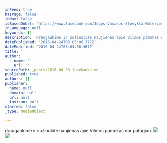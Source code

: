 ```yaml
---
inFeed: true
hasPage: false
inNav: false
isBasedOnUrl: 'https://www.facebook.com/Jogos-Vasaros-Stovykla-Moterims-1420853288240236/'
inLanguage: null
keywords: []
description: 'draugaukime ir sužinokite naujienas apie Vilmos pamokas dar patogiau. '
datePublished: '2016-04-24T03:05:06.377Z'
dateModified: '2016-04-24T03:04:56.967Z'
title: ''
author:
  - name: ''
    url: ''
sourcePath: _posts/2016-04-23-facebooke.md
published: true
authors: []
publisher:
  name: null
  domain: null
  url: null
  favicon: null
starred: false
_type: MediaObject

---
```

draugaukime ir sužinokite naujienas apie Vilmos pamokas dar patogiau. ![](https://imgflo.herokuapp.com/graph/vahj1ThiexotieMo/9fa22b42ff804db67fe6ae6fcb8da141/passthrough.jpg?height=600&input=https%3A%2F%2Fs3-us-west-2.amazonaws.com%2Fthe-grid-img%2Fp%2Fd5ec873e5f5408bc2609c45185c46a8fb953e584.jpg&width=670)
![](https://the-grid-user-content.s3-us-west-2.amazonaws.com/1558379f-8012-4950-8ee3-a85e2bca9263.jpg)